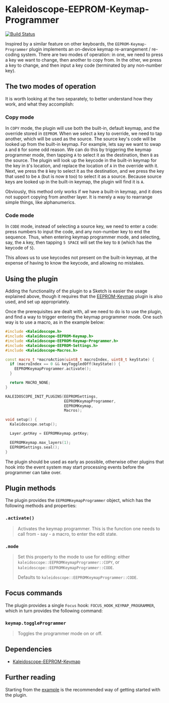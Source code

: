 # Kaleidoscope-EEPROM-Keymap-Programmer

[![Build Status][travis:image]][travis:status]

 [travis:image]: https://travis-ci.org/keyboardio/Kaleidoscope-EEPROM-Keymap-Programmer.svg?branch=master
 [travis:status]: https://travis-ci.org/keyboardio/Kaleidoscope-EEPROM-Keymap-Programmer

Inspired by a similar feature on other keyboards, the `EEPROM-Keymap-Programmer`
plugin implements an on-device keymap re-arrangement / re-coding system. There
are two modes of operation: in one, we need to press a key we want to change,
then another to copy from. In the other, we press a key to change, and then
input a key code (terminated by any non-number key).

## The two modes of operation

It is worth looking at the two separately, to better understand how they work,
and what they accomplish:

### Copy mode

In `COPY` mode, the plugin will use both the built-in, default keymap, and the
override stored in `EEPROM`. When we select a key to override, we need to tap
another, which will be used as the source. The source key's code will be looked
up from the built-in keymap. For example, lets say we want to swap `A` and `B`
for some odd reason. We can do this by triggering the keymap programmer mode,
then tapping `A` to select it as the destination, then `B` as the source. The
plugin will look up the keycode in the built-in keymap for the key in `B`'s
location, and replace the location of `A` in the override with it. Next, we
press the `B` key to select it as the destination, and we press the key that
used to be `A` (but is now `B` too) to select it as a source. Because source
keys are looked up in the built-in keymap, the plugin will find it is `A`.

Obviously, this method only works if we have a built-in keymap, and it does not
support copying from another layer. It is merely a way to rearrange simple
things, like alphanumerics.

### Code mode

In `CODE` mode, instead of selecting a source key, we need to enter a code:
press numbers to input the code, and any non-number key to end the sequence.
Thus, when entering keymap programmer mode, and selecting, say, the `A` key,
then tapping `5 SPACE` will set the key to `B` (which has the keycode of `5`).

This allows us to use keycodes not present on the built-in keymap, at the
expense of having to know the keycode, and allowing no mistakes.

## Using the plugin

Adding the functionality of the plugin to a Sketch is easier the usage explained
above, though it requires that the [EEPROM-Keymap][plugin:eeprom-keymap] plugin
is also used, and set up appropriately.

Once the prerequisites are dealt with, all we need to do is to use the plugin,
and find a way to trigger entering the keymap programmer mode. One such way is
to use a macro, as in the example below:

```c++
#include <Kaleidoscope.h>
#include <Kaleidoscope-EEPROM-Keymap.h>
#include <Kaleidoscope-EEPROM-Keymap-Programmer.h>
#include <Kaleidoscope-EEPROM-Settings.h>
#include <Kaleidoscope-Macros.h>

const macro_t *macroAction(uint8_t macroIndex, uint8_t keyState) {
  if (macroIndex == 0 && keyToggledOff(keyState)) {
    EEPROMKeymapProgrammer.activate();
  }

  return MACRO_NONE;
}

KALEIDOSCOPE_INIT_PLUGINS(EEPROMSettings,
                          EEPROMKeymapProgrammer,
                          EEPROMKeymap,
                          Macros);

void setup() {
  Kaleidoscope.setup();

  Layer.getKey = EEPROMKeymap.getKey;

  EEPROMKeymap.max_layers(1);
  EEPROMSettings.seal();
}
```

The plugin should be used as early as possible, otherwise other plugins that
hook into the event system may start processing events before the programmer can
take over.

## Plugin methods

The plugin provides the `EEPROMKeymapProgrammer` object, which has the following
methods and properties:

### `.activate()`

> Activates the keymap programmer. This is the function one needs to call from -
> say - a macro, to enter the edit state.

### `.mode`

> Set this property to the mode to use for editing: either
> `kaleidoscope::EEPROMKeymapProgrammer::COPY`, or
> `kaleidoscope::EEPROMKeymapProgrammer::CODE`.
>
> Defaults to `kaleidoscope::EEPROMKeymapProgrammer::CODE`.

## Focus commands

The plugin provides a single `Focus` hook: `FOCUS_HOOK_KEYMAP_PROGRAMMER`, which
in turn provides the following command:

### `keymap.toggleProgrammer`

> Toggles the programmer mode on or off.

## Dependencies

* [Kaleidoscope-EEPROM-Keymap][plugin:eeprom-keymap]

  [plugin:eeprom-keymap]: https://github.com/keyboardio/Kaleidoscope-EEPROM-Keymap

## Further reading

Starting from the [example][plugin:example] is the recommended way of getting
started with the plugin.

  [plugin:example]: https://github.com/keyboardio/Kaleidoscope-EEPROM-Keymap-Programmer/blob/master/examples/EEPROM-Keymap-Programmer/EEPROM-Keymap-Programmer.ino
